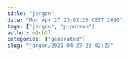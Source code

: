 ```yaml
---
title: "jargon"
date: "Mon Apr 27 23:02:23 CEST 2020"
tags: ["jargon", "pipotron"]
author: m1ch3l
categories: ["generated"]
slug: "jargon/2020-04-27-23:02:23"
---
```



